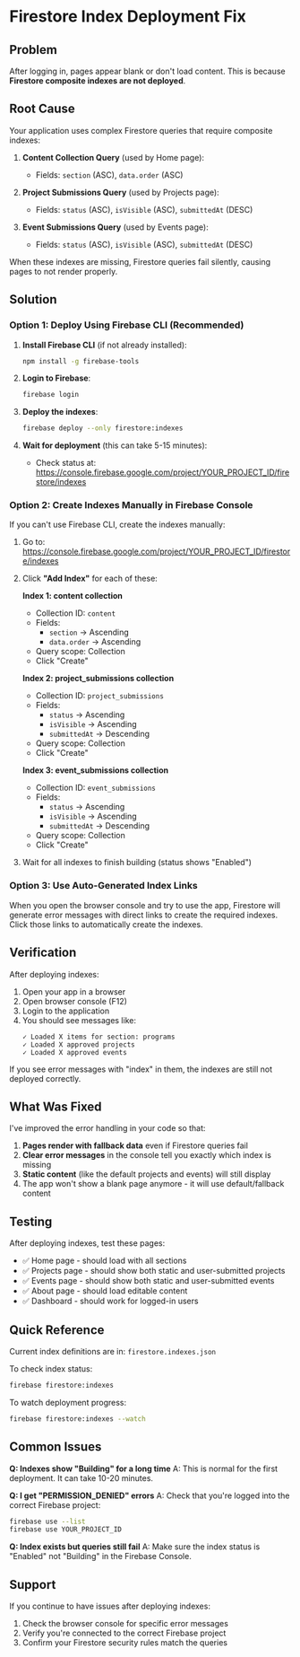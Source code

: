 # Firestore Index Deployment Fix

## Problem
After logging in, pages appear blank or don't load content. This is because **Firestore composite indexes are not deployed**.

## Root Cause
Your application uses complex Firestore queries that require composite indexes:

1. **Content Collection Query** (used by Home page):
   - Fields: `section` (ASC), `data.order` (ASC)
   
2. **Project Submissions Query** (used by Projects page):
   - Fields: `status` (ASC), `isVisible` (ASC), `submittedAt` (DESC)
   
3. **Event Submissions Query** (used by Events page):
   - Fields: `status` (ASC), `isVisible` (ASC), `submittedAt` (DESC)

When these indexes are missing, Firestore queries fail silently, causing pages to not render properly.

## Solution

### Option 1: Deploy Using Firebase CLI (Recommended)

1. **Install Firebase CLI** (if not already installed):
   ```bash
   npm install -g firebase-tools
   ```

2. **Login to Firebase**:
   ```bash
   firebase login
   ```

3. **Deploy the indexes**:
   ```bash
   firebase deploy --only firestore:indexes
   ```

4. **Wait for deployment** (this can take 5-15 minutes):
   - Check status at: https://console.firebase.google.com/project/YOUR_PROJECT_ID/firestore/indexes

### Option 2: Create Indexes Manually in Firebase Console

If you can't use Firebase CLI, create the indexes manually:

1. Go to: https://console.firebase.google.com/project/YOUR_PROJECT_ID/firestore/indexes

2. Click **"Add Index"** for each of these:

   **Index 1: content collection**
   - Collection ID: `content`
   - Fields:
     - `section` → Ascending
     - `data.order` → Ascending
   - Query scope: Collection
   - Click "Create"

   **Index 2: project_submissions collection**
   - Collection ID: `project_submissions`
   - Fields:
     - `status` → Ascending
     - `isVisible` → Ascending
     - `submittedAt` → Descending
   - Query scope: Collection
   - Click "Create"

   **Index 3: event_submissions collection**
   - Collection ID: `event_submissions`
   - Fields:
     - `status` → Ascending
     - `isVisible` → Ascending
     - `submittedAt` → Descending
   - Query scope: Collection
   - Click "Create"

3. Wait for all indexes to finish building (status shows "Enabled")

### Option 3: Use Auto-Generated Index Links

When you open the browser console and try to use the app, Firestore will generate error messages with direct links to create the required indexes. Click those links to automatically create the indexes.

## Verification

After deploying indexes:

1. Open your app in a browser
2. Open browser console (F12)
3. Login to the application
4. You should see messages like:
   ```
   ✓ Loaded X items for section: programs
   ✓ Loaded X approved projects
   ✓ Loaded X approved events
   ```

If you see error messages with "index" in them, the indexes are still not deployed correctly.

## What Was Fixed

I've improved the error handling in your code so that:

1. **Pages render with fallback data** even if Firestore queries fail
2. **Clear error messages** in the console tell you exactly which index is missing
3. **Static content** (like the default projects and events) will still display
4. The app won't show a blank page anymore - it will use default/fallback content

## Testing

After deploying indexes, test these pages:
- ✅ Home page - should load with all sections
- ✅ Projects page - should show both static and user-submitted projects
- ✅ Events page - should show both static and user-submitted events
- ✅ About page - should load editable content
- ✅ Dashboard - should work for logged-in users

## Quick Reference

Current index definitions are in: `firestore.indexes.json`

To check index status:
```bash
firebase firestore:indexes
```

To watch deployment progress:
```bash
firebase firestore:indexes --watch
```

## Common Issues

**Q: Indexes show "Building" for a long time**
A: This is normal for the first deployment. It can take 10-20 minutes.

**Q: I get "PERMISSION_DENIED" errors**
A: Check that you're logged into the correct Firebase project:
```bash
firebase use --list
firebase use YOUR_PROJECT_ID
```

**Q: Index exists but queries still fail**
A: Make sure the index status is "Enabled" not "Building" in the Firebase Console.

## Support

If you continue to have issues after deploying indexes:
1. Check the browser console for specific error messages
2. Verify you're connected to the correct Firebase project
3. Confirm your Firestore security rules match the queries
